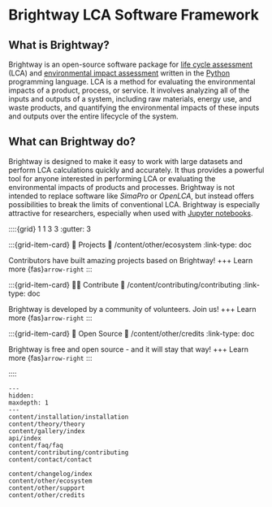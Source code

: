 # Brightway LCA Software Framework

## What is Brightway?

Brightway is an open-source software package for [life cycle assessment](https://en.wikipedia.org/wiki/Life-cycle_assessment) (LCA) and [environmental impact assessment](https://en.wikipedia.org/wiki/Environmental_impact_assessment) written in the [Python](https://www.python.org/) programming language. LCA is a method for evaluating the environmental impacts of a product, process, or service. It involves analyzing all of the inputs and outputs of a system, including raw materials, energy use, and waste products, and quantifying the environmental impacts of these inputs and outputs over the entire lifecycle of the system. 

## What can Brightway do?

Brightway is designed to make it easy to work with large datasets and perform LCA calculations quickly and accurately. It thus provides a powerful tool for anyone interested in performing LCA or evaluating the environmental impacts of products and processes. Brightway is not intended to replace software like _SimaPro_ or _OpenLCA_, but instead offers possibilities to break the limits of conventional LCA. Brightway is especially attractive for researchers, especially when used with [Jupyter notebooks](https://jupyter.org/).

::::{grid} 1 1 3 3
:gutter: 3

:::{grid-item-card} 🌿 Projects
:link: /content/other/ecosystem
:link-type: doc

Contributors have built amazing projects based on Brightway!
+++
Learn more {fas}`arrow-right`
:::

:::{grid-item-card} 👩‍💻 Contribute
:link: /content/contributing/contributing
:link-type: doc

Brightway is developed by a community of volunteers. Join us!
+++
Learn more {fas}`arrow-right`
:::

:::{grid-item-card} 📜 Open Source
:link: /content/other/credits
:link-type: doc

Brightway is free and open source - and it will stay that way!
+++
Learn more {fas}`arrow-right`
:::

::::



```{toctree}
---
hidden:
maxdepth: 1
---
content/installation/installation
content/theory/theory
content/gallery/index
api/index
content/faq/faq
content/contributing/contributing
content/contact/contact

content/changelog/index
content/other/ecosystem
content/other/support
content/other/credits
```
